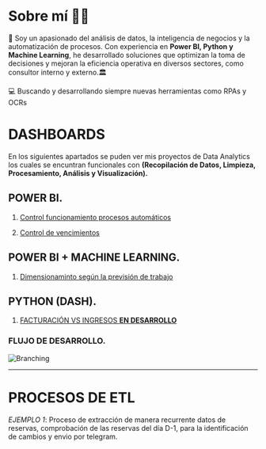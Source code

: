 # Sobre mí 🧑‍💻  

💼 Soy un apasionado del análisis de datos, la inteligencia de negocios y la automatización de procesos. Con experiencia en **Power BI, Python y Machine Learning**, he desarrollado soluciones que optimizan la toma de decisiones y mejoran la eficiencia operativa en diversos sectores, como consultor interno y externo.🏛️  
 
💻 Buscando y desarrollando siempre nuevas herramientas como RPAs y OCRs  

# DASHBOARDS

En los siguientes apartados se puden ver mis proyectos de Data Analytics los cuales se encuntran funcionales con **(Recopilación de Datos, Limpieza, Procesamiento, Análisis y Visualización).**

## **POWER BI.**

1.  [Control funcionamiento procesos automáticos](https://app.powerbi.com/view?r=eyJrIjoiYWYwNGEyNzAtNTlhOS00MzI3LWE5MzktMmU0YzZjMjhkNzgyIiwidCI6IjhhM2IzNWVmLTg5YmMtNGI4OS05Nzg1LWY5YzNkMjZmNWM2MCIsImMiOjl9)

2.  [Control de vencimientos](https://app.powerbi.com/view?r=eyJrIjoiN2Y3OWYwYzMtYTQwOC00OWU4LWE5ZTAtYWQ5N2I2ZGJiZWRjIiwidCI6IjhhM2IzNWVmLTg5YmMtNGI4OS05Nzg1LWY5YzNkMjZmNWM2MCIsImMiOjl9)

## **POWER BI + MACHINE LEARNING.**
1.  [Dimensionaminto según la previsión de trabajo](https://app.powerbi.com/view?r=eyJrIjoiNDE5MDVmNGYtZTA4ZS00ODIwLTk2MTEtYTA2OGVjOGU1Yzc5IiwidCI6IjhhM2IzNWVmLTg5YmMtNGI4OS05Nzg1LWY5YzNkMjZmNWM2MCIsImMiOjl9)

## **PYTHON (DASH).**
1.  [FACTURACIÓN VS INGRESOS **EN DESARROLLO**]()

### **FLUJO DE DESARROLLO.**
![Branching](/img/flujo.png)

------------------------------------------
# PROCESOS DE ETL
*EJEMPLO 1*: Proceso de extracción de manera recurrente datos de reservas, comprobación de las reservas del día D-1, para la identificación de cambios y envio por telegram.

<!-- Aqui tengo que poner la parte del flujo -->


